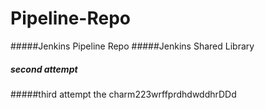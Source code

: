 # Pipeline-Repo
#####Jenkins Pipeline Repo
#####Jenkins Shared Library
##### second attempt
#####third attempt the charm223wrffprdhdwddhrDDd
